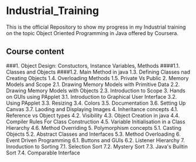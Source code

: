 # Industrial_Training
This is the official Repository to show my progress in my Industrial training on  the topic Object Oriented Programming in Java offered by Coursera. 

## Course content
###1. Object Design: Constuctors, Instance Variables, Methods
####1.1. Classes and Objects
####1.2. Main Method in java
    1.3. Defining Classes nad Creating Objects 
    1.4. Overloading Methods 
    1.5. Private Vs Public 
 2. Memory Models and Scope
    2.1. Drawing Memory Models with Primitive Data 
    2.2. Drawing Memory Models with Objects
    2.3. Introduction to Scope 
 3. Hands on GUIs using PApplet
    3.1. Introduction to Graphical User Interface
    3.2. Using PApplet
    3.3. Resizing
    3.4. Colors
    3.5. Documentation
    3.6. Setting Up Canvas
    3.7. Laoding and Displaying Images
 4. Inheritance concepts
    4.1. Reference vs Object types
    4.2. Visibility
    4.3. Object Creation in java
    4.4. Compiler Rules For Class Construction
    4.5. Variable Initialisation in a Class Hierarchy
    4.6. Method Overriding
 5. Polymorphism concepts
    5.1. Casting Objects
    5.2. Abstract Classes and Interfaces
    5.3. Method Overloading
 6. Event Driven Programming 
    6.1. Buttons and GUIs
    6.2. Listener Hierarchy
 7. Inroduction to Sorting 
    7.1. Selection Sort
    7.2. Mystery Sort
    7.3. Java's Builtin Sort
    7.4. Comparable Interface
    
    
    
